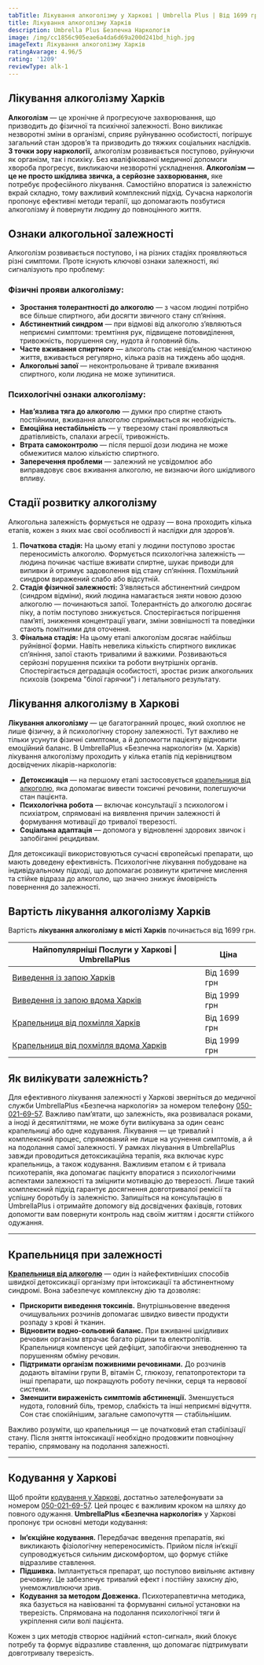 ```yaml
---
tabTitle: Лікування алкоголізму у Харкові | Umbrella Plus | Від 1699 грн
title: Лікування алкоголізму Харків
description: Umbrella Plus Безпечна Наркологія
image: /img/cc1856c905eae6a4da6d69a200d241bd_high.jpg
imageText: Лікування алкоголізму Харків
ratingAvarage: 4.96/5
rating: '1209'
reviewType: alk-1
---
```


## Лікування алкоголізму Харків

**Алкоголізм** — це хронічне й прогресуюче захворювання, що призводить до фізичної та психічної залежності. Воно викликає незворотні зміни в організмі, сприяє руйнуванню особистості, погіршує загальний стан здоров’я та призводить до тяжких соціальних наслідків. **З точки зору наркології,** алкоголізм розвивається поступово, руйнуючи як організм, так і психіку. Без кваліфікованої медичної допомоги хвороба прогресує, викликаючи незворотні ускладнення. **Алкоголізм — це не просто шкідлива звичка, а серйозне захворювання,** яке потребує професійного лікування. Самостійно впоратися із залежністю вкрай складно, тому важливий комплексний підхід. Сучасна наркологія пропонує ефективні методи терапії, що допомагають позбутися алкоголізму й повернути людину до повноцінного життя.

## Ознаки алкогольної залежності

Алкоголізм розвивається поступово, і на різних стадіях проявляються різні симптоми. Проте існують ключові ознаки залежності, які сигналізують про проблему:

### Фізичні прояви алкоголізму:

* **Зростання толерантності до алкоголю** — з часом людині потрібно все більше спиртного, аби досягти звичного стану сп’яніння.
* **Абстинентний синдром** — при відмові від алкоголю з’являються неприємні симптоми: тремтіння рук, підвищене потовиділення, тривожність, порушення сну, нудота й головний біль.
* **Часте вживання спиртного** — алкоголь стає невід’ємною частиною життя, вживається регулярно, кілька разів на тиждень або щодня.
* **Алкогольні запої** — неконтрольоване й тривале вживання спиртного, коли людина не може зупинитися.

### Психологічні ознаки алкоголізму:

* **Нав’язлива тяга до алкоголю** — думки про спиртне стають постійними, вживання алкоголю сприймається як необхідність.
* **Емоційна нестабільність** — у тверезому стані проявляються дратівливість, спалахи агресії, тривожність.
* **Втрата самоконтролю** — після першої дози людина не може обмежитися малою кількістю спиртного.
* **Заперечення проблеми** — залежний не усвідомлює або виправдовує своє вживання алкоголю, не визнаючи його шкідливого впливу.

## Стадії розвитку алкоголізму

Алкогольна залежність формується не одразу — вона проходить кілька етапів, кожен з яких має свої особливості й наслідки для здоров’я.

1. **Початкова стадія:**
   На цьому етапі у людини поступово зростає переносимість алкоголю. Формується психологічна залежність — людина починає частіше вживати спиртне, шукає приводи для випивки й отримує задоволення від стану сп’яніння. Похмільний синдром виражений слабо або відсутній.
2. **Стадія фізичної залежності:**
   З’являється абстинентний синдром (синдром відміни), який людина намагається зняти новою дозою алкоголю — починаються запої. Толерантність до алкоголю досягає піку, а потім поступово знижується. Спостерігається погіршення пам’яті, зниження концентрації уваги, зміни зовнішності та поведінки стають помітними для оточення.
3. **Фінальна стадія:**
   На цьому етапі алкоголізм досягає найбільш руйнівної форми. Навіть невелика кількість спиртного викликає сп’яніння, запої стають тривалими й важкими. Розвиваються серйозні порушення психіки та роботи внутрішніх органів. Спостерігається деградація особистості, зростає ризик алкогольних психозів (зокрема "білої гарячки") і летального результату.

## Лікування алкоголізму в Харкові

**Лікування алкоголізму** — це багатогранний процес, який охоплює не лише фізичну, а й психологічну сторону залежності. Тут важливо не тільки усунути фізичні симптоми, а й допомогти пацієнту відновити емоційний баланс. В UmbrellaPlus «Безпечна наркологія» (м. Харків) лікування алкоголізму проходить у кілька етапів під керівництвом досвідчених лікарів-наркологів:

* **Детоксикація** — на першому етапі застосовується [крапельниця від алкоголю](https://umbrella-plus.com.ua/uk/kharkiv/vivod-iz-zapoia-kharkiv-ua/), яка допомагає вивести токсичні речовини, полегшуючи стан пацієнта.
* **Психологічна робота** — включає консультації з психологом і психіатром, спрямовані на виявлення причин залежності й формування мотивації до тривалої тверезості.
* **Соціальна адаптація** — допомога у відновленні здорових звичок і запобіганні рецидивам.

Для детоксикації використовуються сучасні європейські препарати, що мають доведену ефективність. Психологічне лікування побудоване на індивідуальному підході, що допомагає розвинути критичне мислення та стійке відраза до алкоголю, що значно знижує ймовірність повернення до залежності.

## Вартість лікування алкоголізму Харків

Вартість **лікування алкоголізму в місті Харків** починається від 1699 грн.

| Найпопулярніші Послуги у Харкові \| UmbrellaPlus                                                                           | Ціна         |
| -------------------------------------------------------------------------------------------------------------------------- | ------------ |
| [Виведення із запою Харків](https://umbrella-plus.com.ua/uk/kharkiv/vivod-iz-zapoia-kharkiv-ua/)                           | Від 1699 грн |
| [Виведення із запою вдома Харків](https://umbrella-plus.com.ua/uk/kharkiv/vivod-iz-zapoia-na-domy-kharkiv-ua/)             | Від 1999 грн |
| [Крапельниця від похмілля Харків](https://umbrella-plus.com.ua/uk/kharkiv/kapelnica_ot_alkogola_kharkiv-ua/)               | Від 1699 грн |
| [Крапельниця від похмілля вдома Харків](https://umbrella-plus.com.ua/uk/kharkiv/kapelnica_ot_alkogola_na_domy_kharkiv_ua/) | Від 1999 грн |

## Як вилікувати залежність?

Для ефективного лікування залежності у Харкові зверніться до медичної служби UmbrellaPlus «Безпечна наркологія» за номером телефону [050-021-69-57](tel:0500216957). Важливо пам’ятати, що залежність, яка розвивалася роками, а іноді й десятиліттями, не може бути вилікувана за один сеанс крапельниці або одне кодування. Лікування — це тривалий і комплексний процес, спрямований не лише на усунення симптомів, а й на подолання самої залежності. У рамках лікування в UmbrellaPlus завжди проводиться детоксикаційна терапія, яка включає курс крапельниць, а також кодування. Важливим етапом є й тривала психотерапія, яка допомагає пацієнту впоратися з психологічними аспектами залежності та зміцнити мотивацію до тверезості. Лише такий комплексний підхід гарантує досягнення довготривалої ремісії та успішну боротьбу із залежністю. Запишіться на консультацію в UmbrellaPlus і отримайте допомогу від досвідчених фахівців, готових допомогти вам повернути контроль над своїм життям і досягти стійкого одужання.

***

## Крапельниця при залежності

**[Крапельниця від алкоголю](https://umbrella-plus.com.ua/uk/kharkiv/kapelnica_ot_alkogola_kharkiv-ua/)** — один із найефективніших способів швидкої детоксикації організму при інтоксикації та абстинентному синдромі. Вона забезпечує комплексну дію та дозволяє:

* **Прискорити виведення токсинів.**
  Внутрішньовенне введення очищувальних розчинів допомагає швидко вивести продукти розпаду з крові й тканин.
* **Відновити водно-сольовий баланс.**
  При вживанні шкідливих речовин організм втрачає багато рідини та електролітів. Крапельниця компенсує цей дефіцит, запобігаючи зневодненню та порушенням обміну речовин.
* **Підтримати організм поживними речовинами.**
  До розчинів додають вітаміни групи B, вітамін C, глюкозу, гепатопротектори та інші препарати, що покращують роботу печінки, серця та нервової системи.
* **Зменшити вираженість симптомів абстиненції.**
  Зменшується нудота, головний біль, тремор, слабкість та інші неприємні відчуття. Сон стає спокійнішим, загальне самопочуття — стабільнішим.

Важливо розуміти, що крапельниця — це початковий етап стабілізації стану. Після зняття інтоксикації необхідно продовжити повноцінну терапію, спрямовану на подолання залежності.

***

## Кодування у Харкові

Щоб пройти [кодування у Харкові](https://umbrella-plus.com.ua/uk/kharkiv/kodirovka-ot-alkogolia-kharkiv-ua/), достатньо зателефонувати за номером [050-021-69-57](tel:0500216957). Цей процес є важливим кроком на шляху до повного одужання. **UmbrellaPlus «Безпечна наркологія»** у Харкові пропонує три основні методи кодування:

* **Ін’єкційне кодування.**
  Передбачає введення препаратів, які викликають фізіологічну непереносимість. Прийом після ін’єкції супроводжується сильним дискомфортом, що формує стійке відразливе ставлення.
* **Підшивка.**
  Імплантується препарат, що поступово вивільняє активну речовину. Це забезпечує тривалий ефект і постійну захисну дію, унеможливлюючи зрив.
* **Кодування за методом Довженка.**
  Психотерапевтична методика, яка базується на навіюванні та формуванні сильної установки на тверезість. Спрямована на подолання психологічної тяги й укріплення сили волі пацієнта.

Кожен з цих методів створює надійний «стоп-сигнал», який блокує потребу та формує відразливе ставлення, що допомагає підтримувати довготривалу тверезість.
